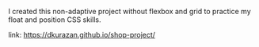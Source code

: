 I created this non-adaptive project without flexbox and grid to practice my float and position CSS skills.

link: https://dkurazan.github.io/shop-project/
